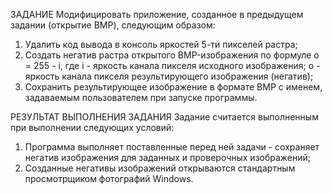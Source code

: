 ЗАДАНИЕ
	Модифицировать приложение, созданное в предыдущем задании (открытие BMP), следующим образом:
1. Удалить код вывода в консоль яркостей 5-ти пикселей растра;
2. Создать негатив растра открытого BMP-изображения по формуле o = 255 - i, где
	i - яркость канала пикселя исходного изображения;
	o - яркость канала пикселя результирующего изображения (негатив);
3. Сохранить результирующее изображение в формате BMP с именем, задаваемым пользователем при запуске программы.

РЕЗУЛЬТАТ ВЫПОЛНЕНИЯ ЗАДАНИЯ
	Задание считается выполненным при выполнении следующих условий:
1. Программа выполняет поставленные перед ней задачи - сохраняет негатив изображения для заданных и проверочных изображений;
2. Созданные негативы изображений открываются стандартным просмотрщиком фотографий Windows.
